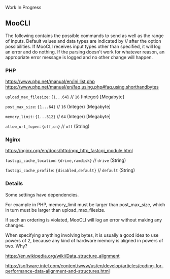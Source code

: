 
Work In Progress

## MooCLI

The following contains the possible commands to send as well as the range of inputs. Default values and data types are indicated by // after the option possibilities. If MooCLI receives input types other than specified, it will log an error and do nothing. If the parsing doesn't work for whatever reason, an appropriate error message is logged and no other change will happen.

### PHP


https://www.php.net/manual/en/ini.list.php
https://www.php.net/manual/en/faq.using.php#faq.using.shorthandbytes


```upload_max_filesize```: ```{1...64}``` // ```16``` (Integer) [Megabyte]


```post_max_size```: ```{1...64}``` // ```16``` (Integer) [Megabyte]


```memory_limit```: ```{1...512}``` // ```64``` (Integer) [Megabyte]


```allow_url_fopen```: ```{off,on}``` // ```off``` (String)


### Nginx


https://nginx.org/en/docs/http/ngx_http_fastcgi_module.html


```fastcgi_cache_location```: ```{drive,ramdisk}``` // ```drive``` (String)


```fastcgi_cache_profile```: ```{disabled,default}``` // ```default``` (String)


### Details

Some settings have dependencies.

For example in PHP, memory_limit must be
larger than post_max_size, which in turn must be
larger than upload_max_filesize.

If such an ordering is violated,
MooCLI will log an error without making any changes.


When specifying anything involving bytes,
it is usually a good idea to use powers of 2,
because any kind of hardware memory is aligned in powers of two. Why?

https://en.wikipedia.org/wiki/Data_structure_alignment

https://software.intel.com/content/www/us/en/develop/articles/coding-for-performance-data-alignment-and-structures.html


